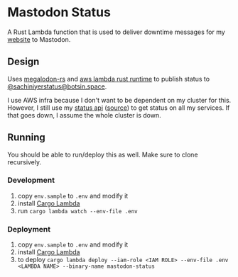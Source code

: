 # Mastodon Status

A Rust Lambda function that is used to deliver downtime messages for my [website](https://sachiniyer.com) to Mastodon.

## Design

Uses [megalodon-rs](https://docs.rs/megalodon/latest/megalodon/) and [aws lambda rust runtime](https://github.com/awslabs/aws-lambda-rust-runtime/tree/main) to publish status to  [@sachiniyerstatus@botsin.space](https://botsin.space/@sachiniyerstatus). 

I use AWS infra because I don't want to be dependent on my cluster for this. However, I still use my [status api](https://status.sachiniyer.com) ([source](https;//github.com/sachiniyer/status)) to get status on all my services. If that goes down, I assume the whole cluster is down.

## Running

You should be able to run/deploy this as well. Make sure to clone recursively.

### Development

1. copy `env.sample` to `.env` and modify it
2. install [Cargo Lambda](https://www.cargo-lambda.info/)
3. run `cargo lambda watch --env-file .env`

### Deployment

1. copy `env.sample` to `.env` and modify it
2. install [Cargo Lambda](https://www.cargo-lambda.info/)
3. to deploy `cargo lambda deploy --iam-role <IAM ROLE> --env-file .env <LAMBDA NAME> --binary-name mastodon-status`
